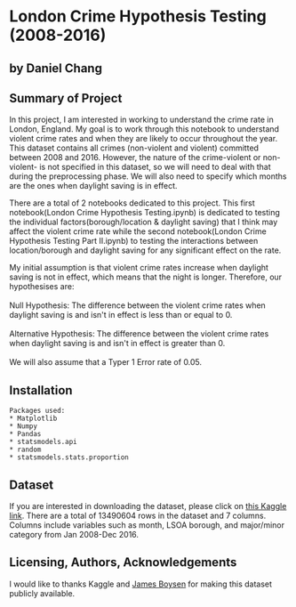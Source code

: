 # London Crime Hypothesis Testing (2008-2016)
## by Daniel Chang

## Summary of Project
In this project, I am interested in working to understand the crime rate in London, England. My goal is to work through this notebook to understand violent crime rates and when they are likely to occur throughout the year. This dataset contains all crimes (non-violent and violent) committed between 2008 and 2016. However, the nature of the crime-violent or non-violent- is not specified in this dataset, so we will need to deal with that during the preprocessing phase. We will also need to specify which months are the ones when daylight saving is in effect.

There are a total of 2 notebooks dedicated to this project. This first notebook(London Crime Hypothesis Testing.ipynb) is dedicated to testing the individual factors(borough/location & daylight saving) that I think may affect the violent crime rate while the second notebook(London Crime Hypothesis Testing Part II.ipynb) to testing the interactions between location/borough and daylight saving for any significant effect on the rate.

My initial assumption is that violent crime rates increase when daylight saving is not in effect, which means that the night is longer. Therefore, our hypothesises are: <br> <br>
Null Hypothesis: The difference between the violent crime rates when daylight saving is and isn't in effect is less than or equal to 0. <br><br>
Alternative Hypothesis: The difference between the violent crime rates when daylight saving is and isn't in effect is greater than 0.<br><br>
We will also assume that a Typer 1 Error rate of 0.05.

## Installation
~~~~~
Packages used:
* Matplotlib
* Numpy
* Pandas
* statsmodels.api
* random
* statsmodels.stats.proportion
~~~~~

## Dataset
If you are interested in downloading the dataset, please click on [this Kaggle link](https://www.kaggle.com/datasets/jboysen/london-crime). There are a total of 13490604 rows in the dataset and 7 columns. Columns include variables such as month, LSOA borough, and major/minor category from Jan 2008-Dec 2016.

## Licensing, Authors, Acknowledgements
I would like to thanks Kaggle and [James Boysen](https://www.kaggle.com/jboysen) for making this dataset publicly available.
